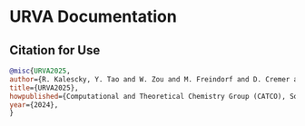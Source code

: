 # URVA Documentation

## Citation for Use

```bibtex
@misc{URVA2025,
author={R. Kalescky, Y. Tao and W. Zou and M. Freindorf and D. Cremer and E. Kraka},
title={URVA2025},
howpublished={Computational and Theoretical Chemistry Group (CATCO), Southern Methodist University: Dallas, TX, USA},
year={2024},
}
```

```{tableofcontents}
```

